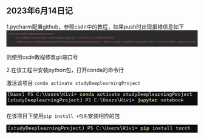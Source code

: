 ## 2023年6月14日记

1.pycharm配置github，参照csdn中的教程，如果push时出现报错信息如下
![image-20230614193029324](笔记/image-20230614193029324.png)

则使用csdn教程修改git端口号

2.在该工程中安装python包，打开conda的命令行

激活该项目 `conda activate studyDeeplearningProject`

![image-20230614195305701](笔记/image-20230614195305701.png)

在该项目下使用`pip install +包名`安装相应的包

![image-20230614195446389](笔记/image-20230614195446389.png)